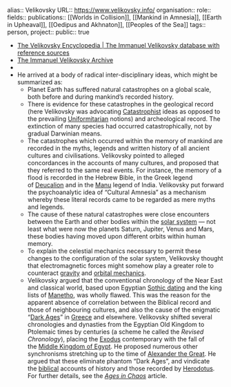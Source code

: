 alias:: Velikovsky
URL:: https://www.velikovsky.info/
organisation::
role:: 
fields::
publications:: [[Worlds in Collision]], [[Mankind in Amnesia]], [[Earth in Upheaval]], [[Oedipus and Akhnaton]], [[Peoples of the Sea]] 
tags:: person, 
project::
public:: true

- [The Velikovsky Encyclopedia | The Immanuel Velikovsky database with reference sources](https://www.velikovsky.info/)
- [The Immanuel Velikovsky Archive](https://www.varchive.org/)
-
- He arrived at a body of radical inter-disciplinary ideas, which might be summarized as:
	- Planet Earth has suffered natural catastrophes on a global scale, both before and during mankind’s recorded history.
	- There is evidence for these catastrophes in the geological record (here Velikovsky was advocating [Catastrophist](https://www.velikovsky.info/catastrophism/) ideas as opposed to the prevailing [Uniformitarian](https://www.velikovsky.info/uniformitarian/) notions) and archeological record. The extinction of many species had occurred catastrophically, not by gradual Darwinian means.
	- The catastrophes which occurred within the memory of mankind are recorded in the myths, legends and written history of all ancient cultures and civilisations. Velikovsky pointed to alleged concordances in the accounts of many cultures, and proposed that they referred to the same real events. For instance, the memory of a flood is recorded in the Hebrew Bible, in the Greek legend of [Deucalion](https://www.velikovsky.info/deucalion/) and in the [Manu](https://www.velikovsky.info/manu/) legend of India. Velikovsky put forward the psychoanalytic idea of “Cultural Amnesia” as a mechanism whereby these literal records came to be regarded as mere myths and legends.
	- The cause of these natural catastrophes were close encounters between the Earth and other bodies within the [solar system](https://www.velikovsky.info/solar-system/) — not least what were now the planets Saturn, Jupiter, Venus and Mars, these bodies having moved upon different orbits within human memory.
	- To explain the celestial mechanics necessary to permit these changes to the configuration of the solar system, Velikovsky thought that electromagnetic forces might somehow play a greater role to counteract [gravity](https://www.velikovsky.info/gravity/) and [orbital mechanics](https://www.velikovsky.info/orbital-mechanics/).
	- Velikovsky argued that the conventional chronology of the Near East and classical world, based upon Egyptian [Sothic dating](https://www.velikovsky.info/sothic-dating/) and the king lists of [Manetho](https://www.velikovsky.info/manetho/), was wholly flawed. This was the reason for the apparent absence of correlation between the Biblical record and those of neighbouring cultures, and also the cause of the enigmatic “[Dark Ages](https://www.velikovsky.info/greek-dark-ages/)” in [Greece](https://www.velikovsky.info/greece/) and elsewhere. Velikovsky shifted several chronologies and dynasties from the Egyptian Old Kingdom to Ptolemaic times by centuries (a scheme he called the *Revised Chronology*), placing the [Exodus](https://www.velikovsky.info/exodus/) contemporary with the fall of the [Middle Kingdom of Egypt](https://www.velikovsky.info/middle-kingdom-of-egypt/). He proposed numerous other synchronisms stretching up to the time of [Alexander the Great](https://www.velikovsky.info/alexander-the-great/). He argued that these eliminate phantom “Dark Ages”, and vindicate the [biblical](https://www.velikovsky.info/bible/) accounts of history and those recorded by [Herodotus](https://www.velikovsky.info/herodotus/). For further details, see the *[Ages in Chaos](https://www.velikovsky.info/ages-in-chaos/)* article.